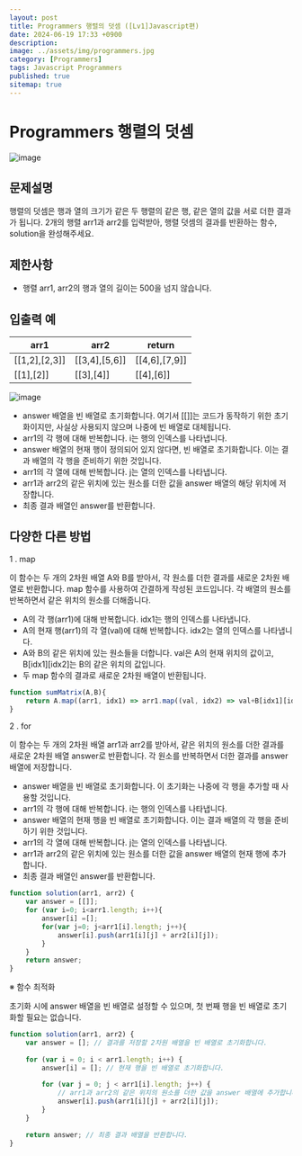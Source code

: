 ```yaml
---
layout: post
title: Programmers 행렬의 덧셈 ([Lv1]Javascript편)
date: 2024-06-19 17:33 +0900
description:
image: ../assets/img/programmers.jpg
category: [Programmers]
tags: Javascript Programmers
published: true
sitemap: true
---
```


# Programmers 행렬의 덧셈

![image](https://github.com/gnlgk/gnlgk.github.io/assets/161431748/fad679ef-af4e-402b-9103-ad6c92dad281)

## 문제설명

행렬의 덧셈은 행과 열의 크기가 같은 두 행렬의 같은 행, 같은 열의 값을 서로 더한 결과가 됩니다. 2개의 행렬 arr1과 arr2를 입력받아, 행렬 덧셈의 결과를 반환하는 함수, solution을 완성해주세요.

## 제한사항

- 행렬 arr1, arr2의 행과 열의 길이는 500을 넘지 않습니다.

## 입출력 예

| arr1      | arr2      | return |
| ------ | ------ |------ |
| [[1,2],[2,3]] | 	[[3,4],[5,6]]  |[[4,6],[7,9]]  |
| [[1],[2]] | [[3],[4]]   |[[4],[6]]  |

![image](https://github.com/gnlgk/gnlgk.github.io/assets/161431748/d3847933-a38e-4279-bc8f-0994028feae4)

- answer 배열을 빈 배열로 초기화합니다. 여기서 [[]]는 코드가 동작하기 위한 초기화이지만, 사실상 사용되지 않으며 나중에 빈 배열로 대체됩니다.
- arr1의 각 행에 대해 반복합니다. i는 행의 인덱스를 나타냅니다.
- answer 배열의 현재 행이 정의되어 있지 않다면, 빈 배열로 초기화합니다. 이는 결과 배열의 각 행을 준비하기 위한 것입니다.
- arr1의 각 열에 대해 반복합니다. j는 열의 인덱스를 나타냅니다.
- arr1과 arr2의 같은 위치에 있는 원소를 더한 값을 answer 배열의 해당 위치에 저장합니다.
- 최종 결과 배열인 answer를 반환합니다.

## 다양한 다른 방법

1 . map

이 함수는 두 개의 2차원 배열 A와 B를 받아서, 각 원소를 더한 결과를 새로운 2차원 배열로 반환합니다. map 함수를 사용하여 간결하게 작성된 코드입니다. 각 배열의 원소를 반복하면서 같은 위치의 원소를 더해줍니다.

- A의 각 행(arr1)에 대해 반복합니다. idx1는 행의 인덱스를 나타냅니다.
- A의 현재 행(arr1)의 각 열(val)에 대해 반복합니다. idx2는 열의 인덱스를 나타냅니다.
- A와 B의 같은 위치에 있는 원소들을 더합니다. val은 A의 현재 위치의 값이고, B[idx1][idx2]는 B의 같은 위치의 값입니다.
- 두 map 함수의 결과로 새로운 2차원 배열이 반환됩니다.

```javascript
function sumMatrix(A,B){
    return A.map((arr1, idx1) => arr1.map((val, idx2) => val+B[idx1][idx2]));
}
```

2 . for

이 함수는 두 개의 2차원 배열 arr1과 arr2를 받아서, 같은 위치의 원소를 더한 결과를 새로운 2차원 배열 answer로 반환합니다. 각 원소를 반복하면서 더한 결과를 answer 배열에 저장합니다. 

- answer 배열을 빈 배열로 초기화합니다. 이 초기화는 나중에 각 행을 추가할 때 사용할 것입니다.
- arr1의 각 행에 대해 반복합니다. i는 행의 인덱스를 나타냅니다.
- answer 배열의 현재 행을 빈 배열로 초기화합니다. 이는 결과 배열의 각 행을 준비하기 위한 것입니다.
- arr1의 각 열에 대해 반복합니다. j는 열의 인덱스를 나타냅니다.
- arr1과 arr2의 같은 위치에 있는 원소를 더한 값을 answer 배열의 현재 행에 추가합니다.
- 최종 결과 배열인 answer를 반환합니다.

```javascript
function solution(arr1, arr2) {
    var answer = [[]];
    for (var i=0; i<arr1.length; i++){
        answer[i] =[];
        for(var j=0; j<arr1[i].length; j++){
            answer[i].push(arr1[i][j] + arr2[i][j]);
        }
    }
    return answer;
}
```

※ 함수 최적화

초기화 시에 answer 배열을 빈 배열로 설정할 수 있으며, 첫 번째 행을 빈 배열로 초기화할 필요는 없습니다.

```javascript
function solution(arr1, arr2) {
    var answer = []; // 결과를 저장할 2차원 배열을 빈 배열로 초기화합니다.
    
    for (var i = 0; i < arr1.length; i++) {
        answer[i] = []; // 현재 행을 빈 배열로 초기화합니다.
        
        for (var j = 0; j < arr1[i].length; j++) {
            // arr1과 arr2의 같은 위치의 원소를 더한 값을 answer 배열에 추가합니다.
            answer[i].push(arr1[i][j] + arr2[i][j]);
        }
    }
    
    return answer; // 최종 결과 배열을 반환합니다.
}
```

